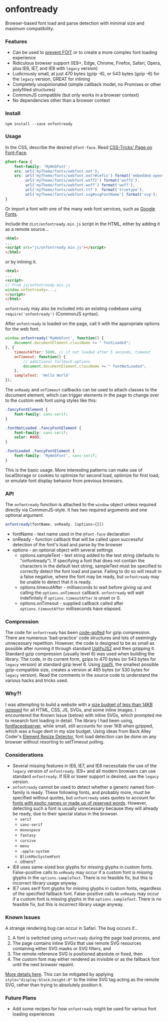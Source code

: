 # onfontready
Browser-based font load and parse detection with minimal size and maximum compatibility.


### Features
* Can be used to [prevent FOIT](https://www.filamentgroup.com/lab/font-events.html) or to create a more complex font loading experience
* Ridiculous browser support (IE9+, Edge, Chrome, Firefox, Safari, Opera, plus IE6, IE7, and IE8 with `legacy` version)
* Ludicrously small, at just 470 bytes (gzip -6), or 543 bytes (gzip -6) for the `legacy` version, GREAT for inlining
* Completely unopinionated (simple callback model, no Promises or other polyfilled structures)
* CommonJS compatible (but only works in a browser context)
* No dependencies other than a browser context


### Install

```
npm install --save onfontready
```


### Usage

In the CSS, describe the desired `@font-face`. Read [CSS-Tricks' Page on Font-Face](https://css-tricks.com/snippets/css/using-font-face/).

```css
@font-face {
    font-family: 'MyWebFont';
    src: url('myTheme/fonts/webfont.eot');
    src: url('myTheme/fonts/webfont.eot?#iefix') format('embedded-opentype'),
         url('myTheme/fonts/webfont.woff2') format('woff2'),
         url('myTheme/fonts/webfont.woff') format('woff'),
         url('myTheme/fonts/webfont.ttf')  format('truetype'),
         url('myTheme/fonts/webfont.svg#svgFontName') format('svg');
}
```

Or import a font with one of the many web font services, such as [Google Fonts](https://www.google.com/fonts).

Include the `dist/onfontready.min.js` script in the HTML, either by adding it as a remote source...

```html
<html>
...
<script src="js/onfontready.min.js"></script>
</html>
```

or by inlining it.

```html
<html>
...
<script>
// From js/onfontready.min.js
window.onfontready=...;
</script>
</html>
```

`onfontready` may also be included into an existing codebase using `require('onfontready')` (CommonJS syntax).

After `onfontready` is loaded on the page, call it with the appropriate options for the web font.

```javascript
window.onfontready('MyWebFont', function() {
    document.documentElement.className += " fontLoaded";
}, {
    timeoutAfter: 5000, // if not loaded after 5 seconds, timeout
    onTimeout: function() {
        // additional fallback options
        document.documentElement.className += " fontNotLoaded";
    },
    sampleText: 'Hello World'
});
```

The `onReady` and `onTimeout` callbacks can be used to attach classes to the document element, which can trigger elements in the page to change over to the custom web font using styles like this:

```css
.fancyFontElement {
    font-family: sans-serif;
}

.fontNotLoaded .fancyFontElement {
    font-family: sans-serif;
    color: #ddd;
}

.fontLoaded .fancyFontElement {
    font-family: 'MyWebFont', sans-serif;
}
```

This is the basic usage. More interesting patterns can make use of localStorage or cookies to optimize for second load, optimize for first load, or emulate font display behavior from previous browsers.


### API

The `onfontready` function is attached to the `window` object unless required directly via CommonJS-style. It has two required arguments and one optional argument.

```javascript
onfontready(fontName, onReady, [options={}])
```

* fontName - text name used in the `@font-face` declaration
* onReady - function callback that will be called upon successful detection of the font's load and parse by the browser
* options - an optional object with several settings
  - options.sampleText - text string added to the test string (defaults to "onfontready"). If specifying a font that does not contain the characters in the default text string, sampleText must be specified to correctly detect the font load and parse. Failing to do so will result in a false negative, where the font may be ready, but `onfontready` may be unable to detect that it is ready.
  - options.timeoutAfter - milliseconds to wait before giving up and calling the `options.onTimeout` callback. `onfontready` will wait indefinitely if `options.timeoutAfter` is unset or 0.
  - options.onTimeout - supplied callback called after `options.timeoutAfter` milliseconds have elapsed.


### Compression
The code for `onfontready` has been [code-golfed](https://en.wikipedia.org/wiki/Code_golf) for gzip compression. There are numerous 'bad-practice' code structures and lots of seemingly unnecessary repetition. However, the code is designed to be as small as possible after running it through standard [UglifyJS2](https://github.com/mishoo/UglifyJS2) and then gzipping it. Standard gzip compression (usually level 6) was used when building the library. The code, in its current form, gzips to 470 bytes (or 543 bytes for `legacy` version) at standard gzip level 6. Using [zopfli](https://en.wikipedia.org/wiki/Zopfli), the smallest possible gzip-compatible size, creates a version at 465 bytes (or 530 bytes for `legacy` version). Read the comments in the source code to understand the various hacks and tricks used.


### Why?!
I was attempting to build a website with a [size budget of less than 14KB gzipped](https://www.filamentgroup.com/lab/performance-rwd.html) for all HTML, CSS, JS, SVGs, and some inline images. I encountered the Known Issue (below) with inline SVGs, which prompted me to research font loading in detail. The library I had been using, [fontfaceobserver](https://github.com/bramstein/fontfaceobserver), while small, still accounts for over 1KB when gzipped, which was a huge dent in my size budget. Using ideas from Back Alley Coder's [Element Resize Detector](http://www.backalleycoder.com/2013/03/18/cross-browser-event-based-element-resize-detection/), font load detection can be done on any browser without resorting to setTimeout polling.


### Considerations
* Several missing features in IE6, IE7, and IE8 necessitate the use of the `legacy` version of `onfontready`. IE9+ and all modern browsers can use standard `onfontready`. If IE8 or lower support is desired, use the `legacy` version.
* `onfontready` cannot be used to detect whether a generic named font-family is ready. These following fonts, and probably more, must be specified without quotes, but `onfontready` uses quotes to account for [fonts with exotic names or made up of reserved words](https://mathiasbynens.be/notes/unquoted-font-family). However, detecting such a font is usually unnecessary because they will already be ready, due to their special status in the browser.
  * `serif`
  * `sans-serif`
  * `monospace`
  * `fantasy`
  * `cursive`
  * `menu`
  * `-apple-system`
  * `BlinkMacSystemFont`
  * others?
* IE6 uses same-sized box glyphs for missing glyphs in custom fonts. False-positive calls to `onReady` may occur if a custom font is missing glyphs in the `options.sampleText`. There is no feasible fix, but this is incorrect library usage anyway.
* IE7 uses serif font glyphs for missing glyphs in custom fonts, regardless of the specified fallback font. False-positive calls to `onReady` may occur if a custom font is missing glyphs in the `options.sampleText`. There is no feasible fix, but this is incorrect library usage anyway.


### Known Issues

A strange rendering bug can occur in Safari. The bug occurs if...

1. A font is switched using `onfontready` during the page load process, and
2. The page contains inline SVGs that use remote SVG resources containing either SVG masks or SVG filters, and
3. The remote reference SVG is positioned absolute or fixed, then
4. The custom font may either rendered as invisible or as the fallback font until the next browser repaint.

[More details here](https://github.com/bramstein/fontfaceobserver/issues/35). This can be mitigated by applying `style="display:block;height:0"` to the inline SVG tag acting as the remote SVG, rather than trying to absolutely position it.


### Future Plans
* Add some recipes for how `onfontready` might be used for various font loading experiences
